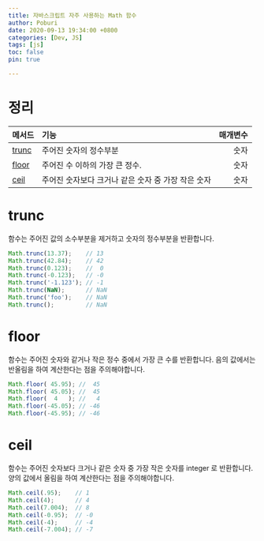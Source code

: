 ```yaml
---
title: 자바스크립트 자주 사용하는 Math 함수
author: Poburi
date: 2020-09-13 19:34:00 +0800
categories: [Dev, JS]
tags: [js]
toc: false
pin: true

---
```


# 정리

| 메서드          | 기능                                               | 매개변수 |
| :-------------- | :------------------------------------------------- | -------: |
| [trunc](#trunc) | 주어진 숫자의 정수부분                             |     숫자 |
| [floor](#floor) | 주어진 수 이하의 가장 큰 정수.                     |     숫자 |
| [ceil](#ceil)   | 주어진 숫자보다 크거나 같은 숫자 중 가장 작은 숫자 |     숫자 |

# trunc

함수는 주어진 값의 소수부분을 제거하고 숫자의 정수부분을 반환합니다. 

```javascript
Math.trunc(13.37);    // 13
Math.trunc(42.84);    // 42
Math.trunc(0.123);    //  0
Math.trunc(-0.123);   // -0
Math.trunc('-1.123'); // -1
Math.trunc(NaN);      // NaN
Math.trunc('foo');    // NaN
Math.trunc();         // NaN
```

# floor

함수는 주어진 숫자와 같거나 작은 정수 중에서 가장 큰 수를 반환합니다.
음의 값에서는 반올림을 하여 계산한다는 점을 주의해야합니다.

```javascript
Math.floor( 45.95); //  45
Math.floor( 45.05); //  45
Math.floor(  4   ); //   4
Math.floor(-45.05); // -46 
Math.floor(-45.95); // -46
```

# ceil

함수는 주어진 숫자보다 크거나 같은 숫자 중 가장 작은 숫자를 integer 로 반환합니다.
양의 값에서 올림을 하여 계산한다는 점을 주의해야합니다.

```javascript
Math.ceil(.95);    // 1
Math.ceil(4);      // 4
Math.ceil(7.004);  // 8
Math.ceil(-0.95);  // -0
Math.ceil(-4);     // -4
Math.ceil(-7.004); // -7
```